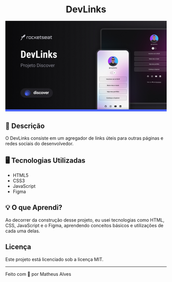 <h1 align="center">DevLinks</h1>

<img src=".github/Cover.jpg" />

## 📃 Descrição

O DevLinks consiste em um agregador de links úteis para outras páginas e redes sociais do desenvolvedor.

## 🖥️ Tecnologias Utilizadas

- HTML5
- CSS3
- JavaScript
- Figma

## 💡 O que Aprendi?

Ao decorrer da construção desse projeto, eu usei tecnologias como HTML, CSS, JavaScript e o Figma, aprendendo conceitos básicos e utilizações de cada uma delas.

## Licença

Este projeto está licenciado sob a licença MIT.

---

Feito com 💙 por Matheus Alves
